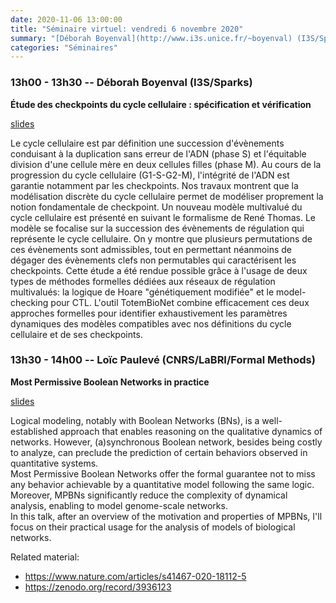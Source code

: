 ```yaml
---
date: 2020-11-06 13:00:00
title: "Séminaire virtuel: vendredi 6 novembre 2020"
summary: "[Déborah Boyenval](http://www.i3s.unice.fr/~boyenval) (I3S/Sparks) et [Loïc Paulevé](https://loicpauleve.name)(CNRS/LaBRI/Formal Methods)"
categories: "Séminaires"
---
```


### 13h00 - 13h30 -- Déborah Boyenval (I3S/Sparks)

**Étude des checkpoints du cycle cellulaire : spécification et vérification**

[slides](https://github.com/gt-bioss/events-slides/raw/main/manif/covid-2020/slides/Boyenval_gtbioss_6nov20.pdf)

Le cycle cellulaire est par définition une succession
d\'évènements conduisant à la duplication sans erreur de l\'ADN (phase
S) et l\'équitable division d\'une cellule mère en deux cellules filles
(phase M). Au cours de la progression du cycle cellulaire (G1-S-G2-M),
l\'intégrité de l\'ADN est garantie notamment par les checkpoints. Nos
travaux montrent que la modélisation discrète du cycle cellulaire permet
de modéliser proprement la notion fondamentale de checkpoint. Un nouveau
modèle multivalué du cycle cellulaire est présenté en suivant le
formalisme de René Thomas. Le modèle se focalise sur la succession des
évènements de régulation qui représente le cycle cellulaire. On y montre
que plusieurs permutations de ces évènements sont admissibles, tout en
permettant néanmoins de dégager des évènements clefs non permutables qui
caractérisent les checkpoints. Cette étude a été rendue possible grâce à
l\'usage de deux types de méthodes formelles dédiées aux réseaux de
régulation multivalués: la logique de Hoare \"génétiquement modifiée\"
et le model-checking pour CTL. L\'outil TotemBioNet combine efficacement
ces deux approches formelles pour identifier exhaustivement les
paramètres dynamiques des modèles compatibles avec nos définitions du
cycle cellulaire et de ses checkpoints.

### 13h30 - 14h00 -- Loïc Paulevé (CNRS/LaBRI/Formal Methods)

**Most Permissive Boolean Networks in practice**

[slides](https://github.com/gt-bioss/events-slides/raw/main/manif/covid-2020/slides/2020-11-06-Pauleve.pdf)

Logical modeling, notably with Boolean Networks (BNs), is a
well-established approach that enables reasoning on the qualitative
dynamics of networks. However, (a)synchronous Boolean network, besides
being costly to analyze, can preclude the prediction of certain
behaviors observed in quantitative systems.\
Most Permissive Boolean Networks offer the formal guarantee not to miss
any behavior achievable by a quantitative model following the same
logic. Moreover, MPBNs significantly reduce the complexity of dynamical
analysis, enabling to model genome-scale networks.\
In this talk, after an overview of the motivation and properties of
MPBNs, I\'ll focus on their practical usage for the analysis of models
of biological networks.

Related material:
-   <https://www.nature.com/articles/s41467-020-18112-5>
-   <https://zenodo.org/record/3936123>



